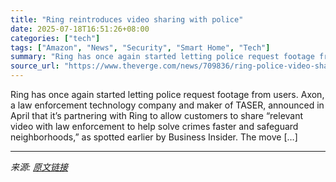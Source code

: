 ```yaml
---
title: "Ring reintroduces video sharing with police"
date: 2025-07-18T16:51:26+08:00
categories: ["tech"]
tags: ["Amazon", "News", "Security", "Smart Home", "Tech"]
summary: "Ring has once again started letting police request footage from users. Axon, a law enforcement technology company and maker of TASER, announced in April that it’s partnering with Ring to allow custome"
source_url: "https://www.theverge.com/news/709836/ring-police-video-sharing-police-axon-partnership"
---
```


Ring has once again started letting police request footage from users. Axon, a law enforcement technology company and maker of TASER, announced in April that it’s partnering with Ring to allow customers to share “relevant video with law enforcement to help solve crimes faster and safeguard neighborhoods,” as spotted earlier by Business Insider. The move [&#8230;]

---

*来源: [原文链接](https://www.theverge.com/news/709836/ring-police-video-sharing-police-axon-partnership)*
